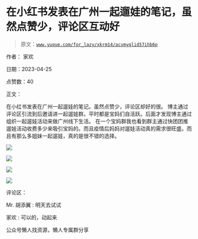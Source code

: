 # 在小红书发表在广州一起遛娃的笔记，虽然点赞少，评论区互动好

> 原文：[`www.yuque.com/for_lazy/xkrm14/acvmyqlid57ihb6p`](https://www.yuque.com/for_lazy/xkrm14/acvmyqlid57ihb6p)

作者： 家欢

日期：2023-04-25

点赞数：40

正文：

在小红书发表在广州一起遛娃的笔记。虽然点赞少，评论区却好的很。 博主通过评论区引流到后邀请进一起遛娃群。平时都是宝妈们自活跃。后面才发现博主通过组织一起遛娃活动来做广州线下生活。 在一个宝妈群我也看到群主通过快团团推遛娃活动收费多少来吸引宝妈的。而且疫情后妈妈对遛娃活动真的需求很旺盛。而且有那么多姐妹一起遛娃，真的是很不错的选择。

![](img/e1362acd2e517222fe2ebbd1a2d4a078.png)

![](img/95bc6c9c81b51bf901a0fe0f6a06b03b.png)

![](img/d70c7a665571492baf7a0fadf6274baa.png)

![](img/b811cfa9c8c2742cc77c6316918ca889.png)

评论区：

Mr. 胡添翼 : 明天去试试

家欢 : 可以的，动起来

公众号懒人找资源，懒人专属群分享

